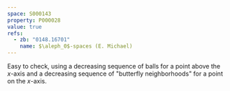 ```yaml
---
space: S000143
property: P000028
value: true
refs:
  - zb: "0148.16701"
    name: $\aleph_0$-spaces (E. Michael)
---
```


Easy to check, using a decreasing sequence of balls for a point above the $x$-axis and a decreasing sequence of "butterfly neighborhoods" for a point on the $x$-axis.

